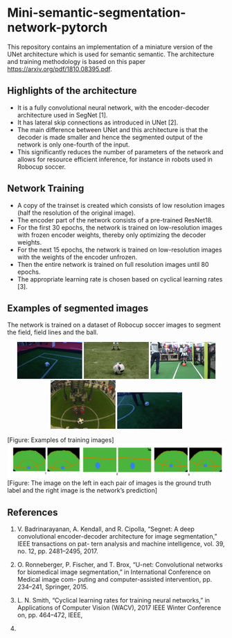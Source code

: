 # Mini-semantic-segmentation-network-pytorch
This repository contains an implementation of a miniature version of the UNet architecture which is used for semantic semantic.
The architecture and training methodology is based on this paper https://arxiv.org/pdf/1810.08395.pdf.

## Highlights of the architecture
* It is a fully convolutional neural network, with the encoder-decoder architecture used in SegNet [1].
* It has lateral skip connections as introduced in UNet [2].
* The main difference between UNet and this architecture is that the decoder is made smaller and hence the segmented output of the network is only one-fourth of the input.
* This significantly reduces the number of parameters of the network and allows for resource efficient inference, for instance in robots used in Robocup soccer.

## Network Training
* A copy of the trainset is created which consists of low resolution images (half the resolution of the original image).
* The encoder part of the network consists of a pre-trained ResNet18.
* For the first 30 epochs, the network is trained on low-resolution images with frozen encoder weights, thereby only optimizing the decoder weights.
* For the next 15 epochs, the network is trained on low-resolution images with the weights of the encoder unfrozen.
* Then the entire network is trained on full resolution images until 80 epochs.
* The appropriate learning rate is chosen based on cyclical learning rates [3].

## Examples of segmented images

The network is trained on a dataset of Robocup soccer images to segment the field, field lines and the ball.

<p align="center">
  <img src="./images/train_image1.jpg" width="150">
  <img src="./images/train_image2.png" width="150">
  <img src="./images/train_image4.png" width="150">
  <img src="./images/train_image5.jpg" width="150">
  <img src="./images/train_image6.png" width="150">
</p>
[Figure: Examples of training images]

<img src="./images/output_example.png" width="900"/>
[Figure: The image on the left in each pair
of images is the ground truth label and the right image is the network’s
prediction]


## References
1. V. Badrinarayanan, A. Kendall, and R. Cipolla, “Segnet: A deep convolutional
encoder-decoder architecture for image segmentation,” IEEE transactions on pat-
tern analysis and machine intelligence, vol. 39, no. 12, pp. 2481–2495, 2017.

2. O. Ronneberger, P. Fischer, and T. Brox, “U-net: Convolutional networks for
biomedical image segmentation,” in International Conference on Medical image com-
puting and computer-assisted intervention, pp. 234–241, Springer, 2015.

3. L. N. Smith, “Cyclical learning rates for training neural networks,” in Applications of
Computer Vision (WACV), 2017 IEEE Winter Conference on, pp. 464–472, IEEE,
2017.
